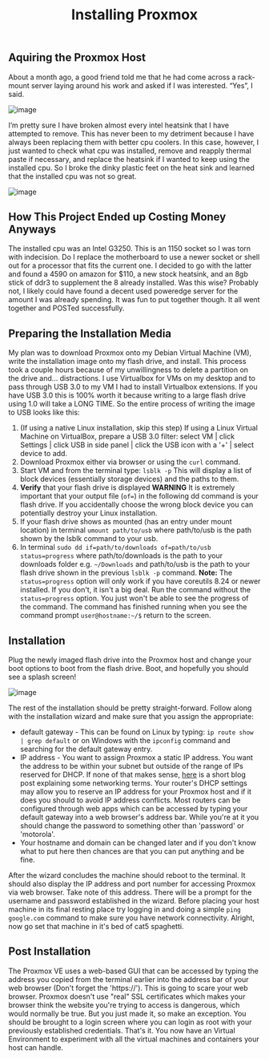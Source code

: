 ﻿---
title: Installing Proxmox
tags:
  - proxmox
  - virtualization
  - virtual machine
  - how-to
  - linux
  - hardware
  - home networking
---
[comment]: # (Installing a Bare Metal Hypervisor Using the Proxmox Virtual Environment: testing)
## Aquiring the Proxmox Host
About a month ago, a good friend told me that he had come across a rack-mount server laying around his work and asked if I was interested. “Yes”, I said.



![image](/assets/img/2019-11-07-pic1.png)



I’m pretty sure I have broken almost every intel heatsink that I have attempted to remove.  This has never been to my detriment because I have always been replacing them with better cpu coolers. In this case, however, I just wanted to check what cpu was installed, remove and reapply thermal paste if necessary, and replace the heatsink if I wanted to keep using the installed cpu. So I broke the dinky plastic feet on the heat sink and learned that the installed cpu was not so great.



![image](/assets/img/2019-11-07-pic2.png)



## How This Project Ended up Costing Money Anyways



The installed cpu was an Intel G3250. This is an 1150 socket so I was torn with indecision. Do I replace the motherboard to use a newer socket or shell out for a processor that fits the current one. I decided to go with the latter and found a 4590 on amazon for $110, a new stock heatsink, and an 8gb stick of ddr3 to supplement the 8 already installed. Was this wise? Probably not, I likely could have found a decent used poweredge server for the amount I was already spending. It was fun to put together though. It all went together and POSTed successfully.



## Preparing the Installation Media



My plan was to download Proxmox onto my Debian Virtual Machine (VM), write the installation image onto my flash drive, and install. This process took a couple hours because of my unwillingness to delete a partition on the drive and… distractions. I use Virtualbox for VMs on my desktop and to pass through USB 3.0 to my VM I had to install Virtualbox extensions. If you have USB 3.0 this is 100% worth it because writing to a large flash drive using 1.0 will take a LONG TIME. So the entire process of writing the image to USB looks like this:

 1. (If using a native Linux installation, skip this step) If using a Linux Virtual Machine on VirtualBox, prepare a USB 3.0 filter: select VM \| click Settings \| click USB in side panel \| click the USB icon with a '+' \| select device to add.
 2. Download Proxmox either via browser or using the `curl` command.
 3. Start VM and from the terminal type: `lsblk -p` This will display a list of block devices (essentially storage devices) and the paths to them.
 4. **Verify** that your flash drive is displayed
**WARNING** It is extremely important that your output file (`of=`) in the following dd command is your flash drive. If you accidentally choose the wrong block device you can potentially destroy your Linux installation.
 5. If your flash drive shows as mounted (has an entry under mount location) in terminal `umount path/to/usb` where path/to/usb is the path shown by the lsblk command to your usb.
 6. In terminal `sudo dd if=path/to/downloads of=path/to/usb status=progress` where path/to/downloads is the path to your downloads folder e.g. `~/Downloads` and path/to/usb is the path to your flash drive shown in the previous `lsblk -p` command.
 **Note:** The `status=progress` option will only work if you have coreutils 8.24 or newer installed.  If you don't, it isn't a big deal. Run the command without the `status=progress` option.  You just won't be able to see the progress of the command.  The command has finished running when you see the command prompt `user@hostname:~/$` return to the screen.


## Installation
Plug the newly imaged flash drive into the Proxmox host and change your boot options to boot from the flash drive.   Boot, and hopefully you should see a splash screen!

![image](/assets/img/2019-11-07-pic3.png)

  The rest of the installation should be pretty straight-forward.  Follow along with the installation wizard and make sure that you assign the appropriate:

 * default gateway  - This can be found on Linux by typing:
 `ip route show | grep default`
 or on Windows with the `ipconfig` command and searching for the default gateway entry.
 * IP address - You want to assign Proxmox a static IP address.  You want the address to be within your subnet but outside of the range of IPs reserved for DHCP.  If none of that makes sense, [here](https://www.excitingip.com/361/what-are-dns-dhcp-ip-addresses-and-subnet-mask/) is a short blog post explaining some networking terms.  Your router's DHCP settings may allow you to reserve an IP address for your Proxmox host and if it does you should to avoid IP address conflicts.  Most routers can be configured through web apps which can be accessed by typing your default gateway into a web browser's address bar.  While you're at it you should change the password to something other than 'password' or 'motorola'.
 * Your hostname and domain can be changed later and if you don't know what to put here then chances are that you can put anything and be fine.

 After the wizard concludes the machine should reboot to the terminal.  It should also display the IP address and port number for accessing Proxmox via web browser.  Take note of this address.  There will be a prompt for the username and password established in the wizard.  Before placing your host machine in its final resting place try logging in and doing a simple `ping google.com` command to make sure you have network connectivity.  Alright, now go set that machine in it's bed of cat5 spaghetti.
## Post Installation
The Proxmox VE uses a web-based GUI that can be accessed by typing the address you copied from the terminal earlier into the address bar of your web browser (Don't forget the 'https://').  This is going to scare your web browser.  Proxmox doesn't use "real" SSL certificates which makes your browser think the website you're trying to access is dangerous, which would normally be true.  But you just made it, so make an exception.  You should be brought to a login screen where you can login as root with your previously established credentials.  That's it.  You now have an Virtual Environment to experiment with all the virtual machines and containers your host can handle.
